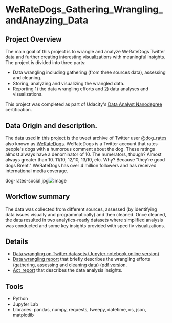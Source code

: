 # WeRateDogs_Gathering_Wrangling_andAnayzing_Data

## Project Overview
The main goal of this project is to wrangle and analyze WeRateDogs Twitter data and further creating interesting visualizations with meaningful insights. 
The project is divided into three parts: 
- Data wrangling including gathering (from three sources data), assessing and cleaning.  
- Storing, analyzing and visualizing the wrangled data.
- Reporting 1) the data wrangling efforts and 2) data analyses and visualizations. 

This project was completed as part of Udacity's [Data Analyst Nanodegree](https://eu.udacity.com/course/data-analyst-nanodegree--nd002) certification.

## Data Origin and description. 
The data used in this project is the tweet archive of Twitter user [@dog_rates](https://twitter.com/dog_rates) also known as [WeRateDogs](https://en.wikipedia.org/wiki/WeRateDogs). 
WeRateDogs is a Twitter account that rates people's dogs with a humorous comment about the dog. These ratings almost always have a denominator of 10. The numerators, though? Almost always greater than 10. 11/10, 12/10, 13/10, etc. Why? Because "they're good dogs Brent." WeRateDogs has over 4 million followers and has received international media coverage.

dog-rates-social.jpg![image](https://user-images.githubusercontent.com/39259122/208646595-278039ac-0429-4489-9024-99a8dff82c36.png)


## Workflow summary
The data was collected from different sources, assessed (by identifying data issues visually and programmatically) and then cleaned. Once cleaned, the data resulted in two analytics-ready datasets where simplified analysis was conducted and some key insights provided with specifiv visualizations.

## Details
- [Data wrangling on Twitter datasets (Jupyter notebook online version)](https://github.com/mayssa19/WeRateDogs_Wrangling_Anayzing_Data/blob/main/wrangle_act.ipynb)
- [Data wrangling report](https://github.com/mayssa19/WeRateDogs_Wrangling_Anayzing_Data/blob/main/wrangle_report.ipynb) that briefly describes the wrangling efforts (gathering, assessing and cleaning data) ([pdf version](https://github.com/mayssa19/WeRateDogs_Wrangling_Anayzing_Data/blob/main/act_report.ipynb). 
- [Act_report](https://github.com/mayssa19/WeRateDogs_Wrangling_Anayzing_Data/blob/main/act_report.ipynb) that describes the data analysis insights. 

## Tools
- Python
- Jupyter Lab
- Libraries: pandas, numpy, requests, tweepy, datetime, os, json, matplotlib
